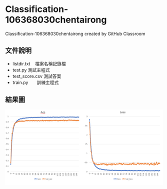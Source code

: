 # Classification-106368030chentairong
Classification-106368030chentairong created by GitHub Classroom

## 文件說明

* listdir.txt    檔案名稱記錄檔
* test.py 	     測試主程式
* test_score.csv 測試答案
* train.py       訓練主程式



## 結果圖

![GITHUB](ACC.png "git圖示")
